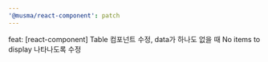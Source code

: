 ```yaml
---
'@musma/react-component': patch
---
```


feat: [react-component] Table 컴포넌트 수정, data가 하나도 없을 때 No items to display 나타나도록 수정
